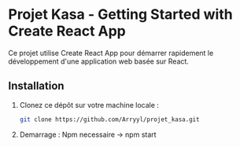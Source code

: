 # Projet Kasa - Getting Started with Create React App

Ce projet utilise Create React App pour démarrer rapidement le développement d'une application web basée sur React.

## Installation

1. Clonez ce dépôt sur votre machine locale :
   ```bash
   git clone https://github.com/Arryyl/projet_kasa.git

2. Demarrage :
   Npm necessaire
   -> npm start